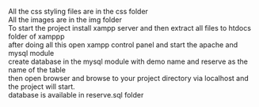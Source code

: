 All the css styling files are in the css folder<br>
All the images are in the img folder<br>
To start the project install xampp server and then extract all files to htdocs folder of xamppp <br>
after doing all this open xampp control panel and start the apache and mysql module<br>
create database in the mysql module with demo name and reserve as the name of the table <br>
then open browser and browse to your project directory via localhost and the project will start.<br>
database is available in reserve.sql folder <br>
